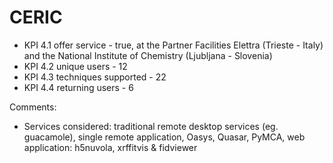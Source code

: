 # CERIC

- KPI 4.1 offer service          -   true, at the Partner Facilities Elettra (Trieste - Italy) and the National Institute of Chemistry (Ljubljana - Slovenia)
- KPI 4.2 unique users           -   12
- KPI 4.3 techniques supported   -   22
- KPI 4.4 returning users        -   6

Comments:

- Services considered: traditional remote desktop services (eg. guacamole), single remote application, Oasys, Quasar, PyMCA, web application: h5nuvola, xrffitvis & fidviewer
